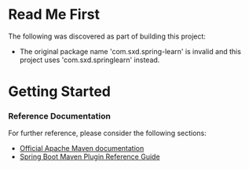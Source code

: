 # Read Me First
The following was discovered as part of building this project:

* The original package name 'com.sxd.spring-learn' is invalid and this project uses 'com.sxd.springlearn' instead.

# Getting Started

### Reference Documentation
For further reference, please consider the following sections:

* [Official Apache Maven documentation](https://maven.apache.org/guides/index.html)
* [Spring Boot Maven Plugin Reference Guide](https://docs.spring.io/spring-boot/docs/2.2.2.RELEASE/maven-plugin/)

